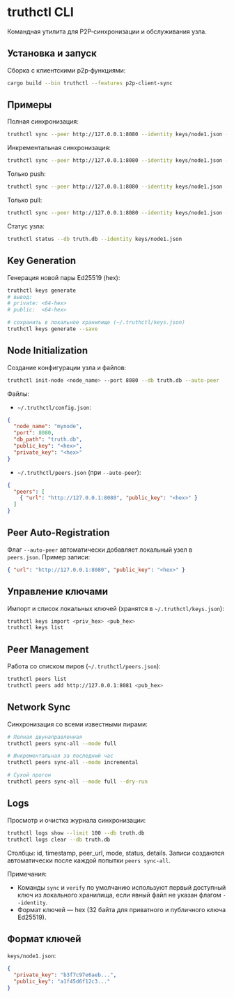 # truthctl CLI

Командная утилита для P2P‑синхронизации и обслуживания узла.

## Установка и запуск

Сборка с клиентскими p2p‑функциями:
```bash
cargo build --bin truthctl --features p2p-client-sync
```

## Примеры

Полная синхронизация:
```bash
truthctl sync --peer http://127.0.0.1:8080 --identity keys/node1.json --mode full
```

Инкрементальная синхронизация:
```bash
truthctl sync --peer http://127.0.0.1:8080 --identity keys/node1.json --mode incremental
```

Только push:
```bash
truthctl sync --peer http://127.0.0.1:8080 --identity keys/node1.json --mode push
```

Только pull:
```bash
truthctl sync --peer http://127.0.0.1:8080 --identity keys/node1.json --mode pull
```

Статус узла:
```bash
truthctl status --db truth.db --identity keys/node1.json
```

## Key Generation
Генерация новой пары Ed25519 (hex):
```bash
truthctl keys generate
# вывод:
# private: <64-hex>
# public:  <64-hex>

# сохранить в локальное хранилище (~/.truthctl/keys.json)
truthctl keys generate --save
```

## Node Initialization
Создание конфигурации узла и файлов:
```bash
truthctl init-node <node_name> --port 8080 --db truth.db --auto-peer
```
Файлы:
- `~/.truthctl/config.json`:
```json
{
  "node_name": "mynode",
  "port": 8080,
  "db_path": "truth.db",
  "public_key": "<hex>",
  "private_key": "<hex>"
}
```
- `~/.truthctl/peers.json` (при `--auto-peer`):
```json
{
  "peers": [
    { "url": "http://127.0.0.1:8080", "public_key": "<hex>" }
  ]
}
```

## Peer Auto-Registration
Флаг `--auto-peer` автоматически добавляет локальный узел в `peers.json`.
Пример записи:
```json
{ "url": "http://127.0.0.1:8080", "public_key": "<hex>" }
```

## Управление ключами
Импорт и список локальных ключей (хранятся в `~/.truthctl/keys.json`):
```bash
truthctl keys import <priv_hex> <pub_hex>
truthctl keys list
```

## Peer Management
Работа со списком пиров (`~/.truthctl/peers.json`):
```bash
truthctl peers list
truthctl peers add http://127.0.0.1:8081 <pub_hex>
```

## Network Sync
Синхронизация со всеми известными пирами:
```bash
# Полная двунаправленная
truthctl peers sync-all --mode full

# Инкрементальная за последний час
truthctl peers sync-all --mode incremental

# Сухой прогон
truthctl peers sync-all --mode full --dry-run
```

## Logs
Просмотр и очистка журнала синхронизации:
```bash
truthctl logs show --limit 100 --db truth.db
truthctl logs clear --db truth.db
```
Столбцы: id, timestamp, peer_url, mode, status, details. Записи создаются автоматически после каждой попытки `peers sync-all`.

Примечания:
- Команды `sync` и `verify` по умолчанию используют первый доступный ключ из локального хранилища, если явный файл не указан флагом `--identity`.
- Формат ключей — hex (32 байта для приватного и публичного ключа Ed25519).

## Формат ключей
`keys/node1.json`:
```json
{
  "private_key": "b3f7c97e6aeb...",
  "public_key": "a1f45d6f12c3..."
}
```

